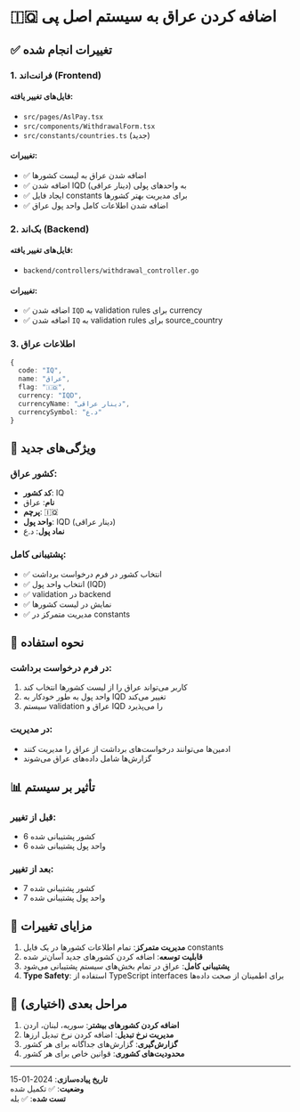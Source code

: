 # 🇮🇶 اضافه کردن عراق به سیستم اصل پی

## ✅ تغییرات انجام شده

### 1. **فرانت‌اند (Frontend)**

#### **فایل‌های تغییر یافته:**
- `src/pages/AslPay.tsx`
- `src/components/WithdrawalForm.tsx`
- `src/constants/countries.ts` (جدید)

#### **تغییرات:**
- ✅ اضافه شدن عراق به لیست کشورها
- ✅ اضافه شدن IQD (دینار عراقی) به واحدهای پولی
- ✅ ایجاد فایل constants برای مدیریت بهتر کشورها
- ✅ اضافه شدن اطلاعات کامل واحد پول عراق

### 2. **بک‌اند (Backend)**

#### **فایل‌های تغییر یافته:**
- `backend/controllers/withdrawal_controller.go`

#### **تغییرات:**
- ✅ اضافه شدن `IQD` به validation rules برای currency
- ✅ اضافه شدن `IQ` به validation rules برای source_country

### 3. **اطلاعات عراق**

```typescript
{
  code: "IQ",
  name: "عراق",
  flag: "🇮🇶",
  currency: "IQD",
  currencyName: "دینار عراقی",
  currencySymbol: "د.ع"
}
```

## 🎯 ویژگی‌های جدید

### **کشور عراق:**
- **کد کشور**: IQ
- **نام**: عراق
- **پرچم**: 🇮🇶
- **واحد پول**: IQD (دینار عراقی)
- **نماد پول**: د.ع

### **پشتیبانی کامل:**
- ✅ انتخاب کشور در فرم درخواست برداشت
- ✅ انتخاب واحد پول (IQD)
- ✅ validation در backend
- ✅ نمایش در لیست کشورها
- ✅ مدیریت متمرکز در constants

## 🔧 نحوه استفاده

### **در فرم درخواست برداشت:**
1. کاربر می‌تواند عراق را از لیست کشورها انتخاب کند
2. واحد پول به طور خودکار به IQD تغییر می‌کند
3. سیستم validation عراق و IQD را می‌پذیرد

### **در مدیریت:**
- ادمین‌ها می‌توانند درخواست‌های برداشت از عراق را مدیریت کنند
- گزارش‌ها شامل داده‌های عراق می‌شوند

## 📊 تأثیر بر سیستم

### **قبل از تغییر:**
- 6 کشور پشتیبانی شده
- 6 واحد پول پشتیبانی شده

### **بعد از تغییر:**
- 7 کشور پشتیبانی شده
- 7 واحد پول پشتیبانی شده

## 🚀 مزایای تغییرات

1. **مدیریت متمرکز**: تمام اطلاعات کشورها در یک فایل constants
2. **قابلیت توسعه**: اضافه کردن کشورهای جدید آسان‌تر شده
3. **پشتیبانی کامل**: عراق در تمام بخش‌های سیستم پشتیبانی می‌شود
4. **Type Safety**: استفاده از TypeScript interfaces برای اطمینان از صحت داده‌ها

## 🔄 مراحل بعدی (اختیاری)

1. **اضافه کردن کشورهای بیشتر**: سوریه، لبنان، اردن
2. **مدیریت نرخ تبدیل**: اضافه کردن نرخ تبدیل ارزها
3. **گزارش‌گیری**: گزارش‌های جداگانه برای هر کشور
4. **محدودیت‌های کشوری**: قوانین خاص برای هر کشور

---

**تاریخ پیاده‌سازی**: 2024-01-15  
**وضعیت**: ✅ تکمیل شده  
**تست شده**: ✅ بله
